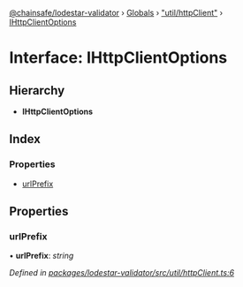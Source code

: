 [@chainsafe/lodestar-validator](../README.md) › [Globals](../globals.md) › ["util/httpClient"](../modules/_util_httpclient_.md) › [IHttpClientOptions](_util_httpclient_.ihttpclientoptions.md)

# Interface: IHttpClientOptions

## Hierarchy

* **IHttpClientOptions**

## Index

### Properties

* [urlPrefix](_util_httpclient_.ihttpclientoptions.md#urlprefix)

## Properties

###  urlPrefix

• **urlPrefix**: *string*

*Defined in [packages/lodestar-validator/src/util/httpClient.ts:6](https://github.com/ChainSafe/lodestar/blob/ffd9c8178/packages/lodestar-validator/src/util/httpClient.ts#L6)*
